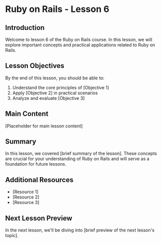 # Ruby on Rails - Lesson 6

## Introduction

Welcome to lesson 6 of the Ruby on Rails course. In this lesson, we will explore important concepts and practical applications related to Ruby on Rails.

## Lesson Objectives

By the end of this lesson, you should be able to:
1. Understand the core principles of [Objective 1]
2. Apply [Objective 2] in practical scenarios
3. Analyze and evaluate [Objective 3]

## Main Content

[Placeholder for main lesson content]

## Summary

In this lesson, we covered [brief summary of the lesson]. These concepts are crucial for your understanding of Ruby on Rails and will serve as a foundation for future lessons.

## Additional Resources

- [Resource 1]
- [Resource 2]
- [Resource 3]

## Next Lesson Preview

In the next lesson, we'll be diving into [brief preview of the next lesson's topic].
